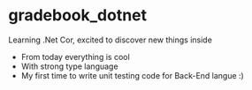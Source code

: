 # gradebook_dotnet

Learning .Net Cor, excited to discover new things inside
- From today everything is cool
- With strong type language
- My first time to write unit testing code for Back-End langue :)


